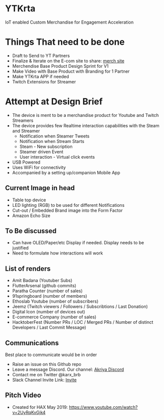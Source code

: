 # YTKrta
IoT enabled Custom Merchandise for Engagement Acceleration

# Things That need to be done
* Draft to Send to YT Partners
* Finalize & Iterate on the E-com site to share: [merch site](http://merch.akriya.co.in)
* Merchendise Base Product Design Sprint for V1
* Make Video with Base Product with Branding for 1 Partner
* Make YTKrta APP if needed
* Twitch Extensions for Streamer

# Attempt at Design Brief
* The device is ment to be a merchandise product for Youtube and Twitch Streamers
* The device provides few Realtime interaction capabilities with the Steam and Streamer 
    * Notification when Steamer Tweets
    * Notification when Stream Starts
    * Steam - New subscription
    * Steamer driven Event 
    * User interaction - Virtual click events
* USB Powered
* Uses WiFi for connectivity
* Accompanied by a setting up/companion Mobile App

## Current Image in head
* Table top device
* LED lighting (RGB) to be used for different Notifications
* Cut-out / Embedded Brand image into the Form Factor
* Amazon Echo Size


## To Be discussed
* Can have OLED/Paper/etc Display if needed. Display needs to be justified
* Need to formulate how interactions will work

## List of renders
* Amit Badana (Youtuber Subs)
* FlutterArsenal (github commits)
* Paratha Counter (number of sales)
* 91springboard (number of members)
* Ethoslab Youtube (number of subscribers)
* Jeemz (Twitch viewers / Followers / Subscribtions / Last Donation)
* Digital Icon (number of devices out)
* E-commerce Company (number of sales)
* HacktoberFest (Number PRs / LOC / Merged PRs / Number of distinct Developers / Last Commit Message)

## Communications
Best place to communicate would be in order
* Raise an issue on this Github repo 
* Leave a message Discord. Our channel: [Akriya Discord](https://discord.gg/Ud5TuCr)
* Contact me on Twitter @karx_brb
* Slack Channel Invite Link: [Invite](https://join.slack.com/t/akriya/shared_invite/enQtNDMwOTM2NjExMzQ0LTZmODYzZDUyNDYyMjhhNmNhMzk2MzVjY2NmZGM0YjNkYzViZTJjMDc2Nzg4MTA5NjAzOTQ1ZWZhMDc0OWI3OGU) 


## Pitch Video
* Created for HAX May 2019: https://www.youtube.com/watch?v=2UyRqKvGjk4
